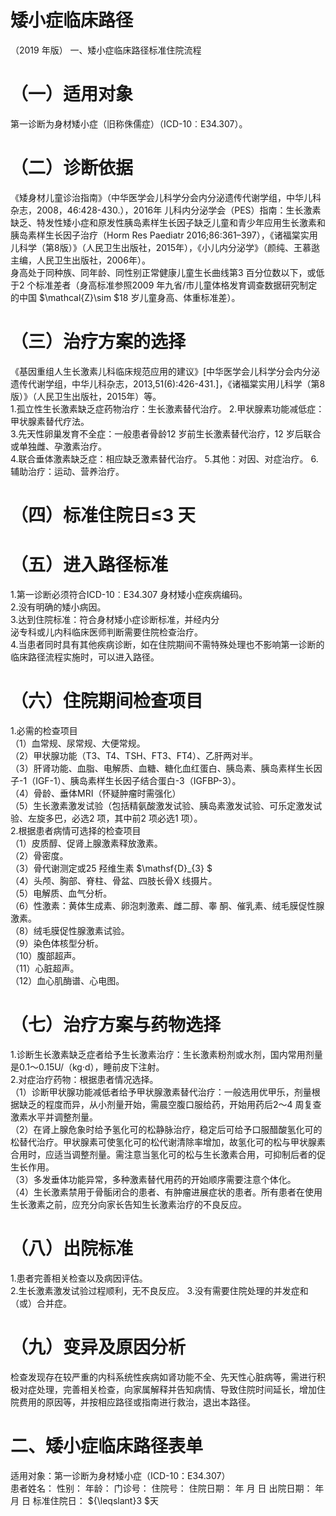 # 矮小症临床路径  
（2019 年版） 一、矮小症临床路径标准住院流程  
# （一）适用对象  
第一诊断为身材矮小症（旧称侏儒症）（ICD-10︰E34.307）。  
# （二）诊断依据  
《矮身材儿童诊治指南》（中华医学会儿科学分会内分泌遗传代谢学组，中华儿科杂志，2008，46:428-430.），2016年 儿科内分泌学会（PES）指南：生长激素缺乏、特发性矮小症和原发性胰岛素样生长因子缺乏儿童和青少年应用生长激素和胰岛素样生长因子治疗（Horm Res  Paediatr 2016;86:361–397），《诸福棠实用儿科学（第8版）》（人民卫生出版社，2015年），《小儿内分泌学》（颜纯、王慕逖主编，人民卫生出版社，2006年）。  
身高处于同种族、同年龄、同性别正常健康儿童生长曲线第3 百分位数以下，或低于2 个标准差者（身高标准参照2009 年九省/市儿童体格发育调查数据研究制定的中国 $\mathcal{Z}\sim $18 岁儿童身高、体重标准差）。  
# （三）治疗方案的选择  
《基因重组人生长激素儿科临床规范应用的建议》[中华医学会儿科学分会内分泌遗传代谢学组，中华儿科杂志，2013,51(6):426-431.]，《诸福棠实用儿科学（第8版）》（人民卫生出版社，2015年）等。  
1.孤立性生长激素缺乏症药物治疗：生长激素替代治疗。 2.甲状腺素功能减低症：甲状腺素替代疗法。  
3.先天性卵巢发育不全症：一般患者骨龄12 岁前生长激素替代治疗，12 岁后联合或单独雌、孕激素治疗。  
4.联合垂体激素缺乏症：相应缺乏激素替代治疗。  5.其他：对因、对症治疗。 6.辅助治疗：运动、营养治疗。  
# （四）标准住院日≤3 天  
# （五）进入路径标准  
1.第一诊断必须符合ICD-10︰E34.307 身材矮小症疾病编码。  
2.没有明确的矮小病因。  
3.达到住院标准：符合身材矮小症诊断标准，并经内分  
泌专科或儿内科临床医师判断需要住院检查治疗。  
4.当患者同时具有其他疾病诊断，如在住院期间不需特殊处理也不影响第一诊断的临床路径流程实施时，可以进入路径。  
# （六）住院期间检查项目  
1.必需的检查项目  
（1）血常规、尿常规、大便常规。  
（2）甲状腺功能（T3、T4、TSH、FT3、FT4）、乙肝两对半。  
（3）肝肾功能、血脂、电解质、血糖、糖化血红蛋白、胰岛素、胰岛素样生长因子-1（IGF-1）、胰岛素样生长因子结合蛋白-3（IGFBP-3）。  
（4）骨龄、垂体MRI（怀疑肿瘤时需强化）  
（5）生长激素激发试验（包括精氨酸激发试验、胰岛素激发试验、可乐定激发试验、左旋多巴，必选2 项，其中前2 项必选1 项）。  
2.根据患者病情可选择的检查项目  
（1）皮质醇、促肾上腺激素释放激素。  
（2）骨密度。  
（3）骨代谢测定或25 羟维生素 $\mathsf{D}_{3} $  
（4）头颅、胸部、脊柱、骨盆、四肢长骨X 线摄片。  
（5）电解质、血气分析。  
（6）性激素：黄体生成素、卵泡刺激素、雌二醇、睾 酮、催乳素、绒毛膜促性腺激素。  
（8）绒毛膜促性腺激素试验。  
（9）染色体核型分析。  
（10）腹部超声。  
（11）心脏超声。  
（12）血心肌酶谱、心电图。  
# （七）治疗方案与药物选择  
1.诊断生长激素缺乏症者给予生长激素治疗：生长激素粉剂或水剂，国内常用剂量是0.1～0.15U/（kg·d），睡前皮下注射。  
2.对症治疗药物：根据患者情况选择。  
（1）诊断甲状腺功能减低者给予甲状腺激素替代治疗：一般选用优甲乐，剂量根据缺乏的程度而异，从小剂量开始，需晨空腹口服给药，开始用药后2～4 周复查激素水平并调整剂量。  
（2）在肾上腺危象时给予氢化可的松静脉治疗，稳定后可给予口服醋酸氢化可的松替代治疗。甲状腺素可使氢化可的松代谢清除率增加，故氢化可的松与甲状腺素合用时，应适当调整剂量。需注意当氢化可的松与生长激素合用，可抑制后者的促生长作用。  
（3）多发垂体功能异常，多种激素替代用药的开始顺序需要注意个体化。  
（4）生长激素禁用于骨骺闭合的患者、有肿瘤进展症状的患者。所有患者在使用生长激素之前，应充分向家长告知生长激素治疗的不良反应。  
# （八）出院标准  
1.患者完善相关检查以及病因评估。  
2.生长激素激发试验过程顺利，无不良反应。 3.没有需要住院处理的并发症和（或）合并症。  
# （九）变异及原因分析  
检查发现存在较严重的内科系统性疾病如肾功能不全、先天性心脏病等，需进行积极对症处理，完善相关检查，向家属解释并告知病情、导致住院时间延长，增加住院费用的原因等，并按相应路径或指南进行救治，退出本路径。  
# 二、矮小症临床路径表单  
适用对象：第一诊断为身材矮小症（ICD-10：E34.307）  
患者姓名：           性别：     年龄：    门诊号：       住院号：         住院日期：    年   月   日  出院日期：    年   月   日 标准住院日： ${\leqslant}3 $天  
